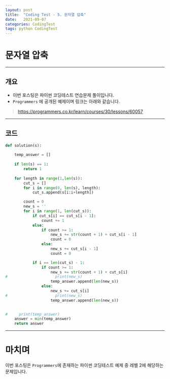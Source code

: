 ```yaml
---
layout: post
title:  "Coding Test - 5. 문자열 압축"
date:   2021-09-07
categories: CodingTest
tags: python CodingTest
---
```

# 문자열 압축
---

## 개요

* 이번 포스팅은 파이썬 코딩테스트 연습문제 풀이입니다.
* `Programmers` 에 공개된 예제이며 링크는 아래와 같습니다.

> <https://programmers.co.kr/learn/courses/30/lessons/60057>
    
---
    
## 코드

```python
def solution(s):
    
    temp_answer = []
    
    if len(s) == 1:
        return 1
    
    for length in range(1,len(s)):
        cut_s = []
        for i in range(0, len(s), length):
            cut_s.append(s[i:i+length])

        count = 0
        new_s = ''
        for i in range(1, len(cut_s)): 
            if cut_s[i] == cut_s[i - 1]:
                count += 1
            else:
                if count >= 1:
                    new_s += str(count + 1) + cut_s[i - 1]
                    count = 0
                else:
                    new_s += cut_s[i - 1]
                    count = 0

            if i == len(cut_s) - 1:
                if count >= 1:
                    new_s += str(count + 1) + cut_s[i]
#                     print(new_s)
                    temp_answer.append(len(new_s))
                else:
                    new_s += cut_s[i]
#                     print(new_s)
                    temp_answer.append(len(new_s))

                
#     print(temp_answer)
    answer = min(temp_answer)
    return answer
```
---
# 마치며
이번 포스팅은 `Programmers`에 존재하는 파이썬 코딩테스트 예제 중 레벨 2에 해당하는 문제입니다. 